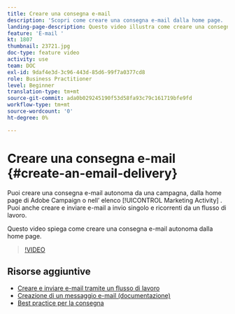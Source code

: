 ```yaml
---
title: Creare una consegna e-mail
description: 'Scopri come creare una consegna e-mail dalla home page. '
landing-page-description: Questo video illustra come creare una consegna di e-mail dalla home page.
feature: 'E-mail '
kt: 1807
thumbnail: 23721.jpg
doc-type: feature video
activity: use
team: DOC
exl-id: 9daf4e3d-3c96-443d-85d6-99f7a0377cd8
role: Business Practitioner
level: Beginner
translation-type: tm+mt
source-git-commit: ada0b029245190f53d58fa93c79c161719bfe9fd
workflow-type: tm+mt
source-wordcount: '0'
ht-degree: 0%

---
```


# Creare una consegna e-mail {#create-an-email-delivery}

Puoi creare una consegna e-mail autonoma da una campagna, dalla home page di Adobe Campaign o nell’ elenco [!UICONTROL Marketing Activity] . Puoi anche creare e inviare e-mail a invio singolo e ricorrenti da un flusso di lavoro.

Questo video spiega come creare una consegna e-mail autonoma dalla home page.

>[!VIDEO](https://video.tv.adobe.com/v/23721?quality=12)

## Risorse aggiuntive

* [Creare e inviare e-mail tramite un flusso di lavoro](/help/communication-channels/email/create-and-send-emails-via-workflow.md)
* [Creazione di un messaggio e-mail (documentazione)](https://docs.adobe.com/content/help/en/campaign-standard/using/communication-channels/email-messages/creating-an-email.html)
* [Best practice per la consegna](https://helpx.adobe.com/it/campaign/kb/delivery-best-practices.html)
